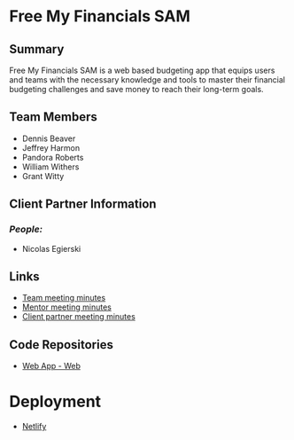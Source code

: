 # Free My Financials SAM

## **Summary**

Free My Financials SAM is a web based budgeting app that equips users and teams with the necessary knowledge and tools to master their financial budgeting challenges and save money to reach their long-term goals.

## **Team Members**

- Dennis Beaver
- Jeffrey Harmon
- Pandora Roberts
- William Withers
- Grant Witty

## **Client Partner Information**

### *People:*

- Nicolas Egierski

## **Links**

- [Team meeting minutes](MeetingMinutes/Team)
- [Mentor meeting minutes](MeetingMinutes/Mentor)
- [Client partner meeting minutes](MeetingMinutes/ClientPartner)

## **Code Repositories**

- [Web App - Web](https://github.com/Free-My-Financials/free-my-financials)

# Deployment

- [Netlify](https://free-my-financials.netlify.app/)
